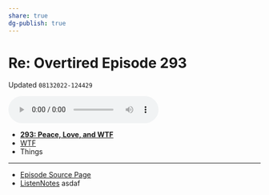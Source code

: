 ```yaml
---
share: true
dg-publish: true
---
```

# Re: Overtired Episode 293
Updated `08132022-124429`

<audio controls>
  <source src="https://davidblue.wtf/audio/overtired293.mp3">
</audio>

- [**293: Peace, Love, and WTF**](https://overtiredpod.com/ep/293)
- [WTF](https://davidblue.wtf/drafts/5EC7F84F-6887-497E-B5AA-36951B410933.html)
- Things

---

- [Episode Source Page](https://overtiredpod.com/ep/293)
- [ListenNotes](https://lnns.co/KzpFSGW1tvu)
asdaf